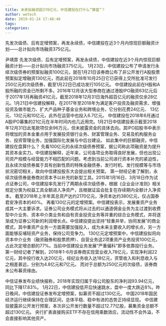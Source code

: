 ```yaml
---
title: 未来拟融资超370亿元，中信建投在打什么“算盘”？
author: wetech
date: 2019-01-24 17:48:40
tags: 
categories: 
---
```

先发次级债、后有定增预案，再发永续债，中信建投在近3个月内惊现巨额融资计划——总计拟向市场融资375亿元。
<!-- more -->
尹靖霏
先发次级债、后有定增预案，再发永续债，中信建投在近3个月内惊现巨额融资计划——总计拟向市场融资375亿元。
1月23日，中信建投公布了申请发行永续次级债券的预案拟融资100亿元，就在1月21日该券商公布了非公开发行A股股票预案拟定增融资130亿元，而此前在2018年10月25日它已获得上交所批准可发行250亿元的次级债券，截至1月22日已成功发行105亿元。
中信建投此前在H股和A股所融的资金已所剩不多。2016年12月该大型券商在通过港股IPO融资63亿元后于2017年1月再融资41亿元，截至2018年12月31日海外超百亿元的融资仅余28亿元。1月21日中信建投解释，在2017年至2018年为满足客户投资及融资需求、增强投资及做市能力、扩大产品种子基金业务和跨境业务，它分别花费24亿元、 13亿元、13亿元和10亿元，此外在运营中也投入6.7亿元。
中信建投在2018年6月通过A股IPO募集的21亿元在半年时间内也几近用完。1月21日中信建投表示截至2018年12月31日此笔款项仅余96万元，但未披露资金的具体去向。其IPO招股书中表示将增加的资本金重点用于发展投资银行业务、财富管理业务、交易及机构服务业务、投资管理业务，加强国际化发展与中后台建设。
如此集中的巨额融资，中信建投在盘算什么？
先看100亿元的永续次级债券预案，据公司称此项融资是为提升其资本金实力。中信建投解释，近年来，公司各项业务取得良好发展，但也出现公司资产规模与经营能力不相匹配的问题。考虑到当前公司进行资本补充的紧迫性，且永续次级债券属于具有创新性质的特殊金融债券，发行时机、发行规模等与市场状况密切相关，故向中信建投股东大会提出相关预案。
第一财经记者了解到，永续次级债券是券商对资本予以补充的新型工具。2015年1月16日、3月18日作为试点证券公司，中信建投率先发行了两期永续次级债券，根据《企业会计准则》相关规定分类为权益工具全额进入净资产，且根据证监会批复在存续期内全额计入净资本。
截至2018年上半年其总资产达约2170亿元，净资本达约380亿元，仅占国泰君安净资本的40%。
再看130亿元的定增预案。中信建投表示，发展重资产业务成其一大主要诉求。证券公司业务模式将从过去的以通道佣金业务为主过渡到收费型中介业务、资本中介类业务和自有资金投资业务等并重的综合业务模式，并将逐渐成为证券公司新的利润增长点。中信建投提出坚持“轻重并举，协同发展”的商业模式，其中重资产业务一方面需要加强投入，成为未来主要收入的增长点，另一方面能够反哺轻资产业务，保持公司竞争力。
130亿元定增预案中，中信建投拟将向资本中介业务（融资融券和股票质押）、自营业务这2项重资产业务投资100亿元，占此次定增总额的77%。当前中信建投业务发展“严重偏科”即多依靠投行业务。第一财经记者了解到，2018年1-6月该券商实现营业收入78亿元，实现净利润22亿元，其中投行收入达20亿元，经纪业务收入达18亿元，资管收入和利息收入与之相差甚远，分别为4.8亿元和7亿元。
而对于总额为250亿元的次级债，该券商未公布募资缘由。
 
 
中信证券发布业绩快报称，2018年实现归属于母公司股东的净利润93.94亿元，同比下降17.83%。
1月22日，中信建投低开后快速跳水，盘中一度大跌近8%。昨日晚间，中信建投证券发布定增预案，拟募资不超过130亿元。
中国2018年国民经济运行继续保持在合理区间，总体平稳、稳中有进的态势正持续显现。
中信建投披露非公开发行预案，本次非公开发行数量不超过12.77亿股，募集资金总额不超过130亿元。
央行扩表直接购买ETF不存在信用乘数效应，流动性不会外溢，不会直接影响其他资产。
